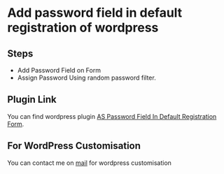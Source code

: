 # Add password field in default registration of wordpress 

## Steps

* Add Password Field on Form
* Assign Password Using random password filter.



## Plugin Link

You can find wordpress plugin [AS Password Field In Default Registration Form](https://wordpress.org/plugins/as-password-field-in-default-registration-form/).

## For WordPress Customisation

You can contact me on [mail](mailto:solanki.malay@gmail.com) for wordpress customisation
